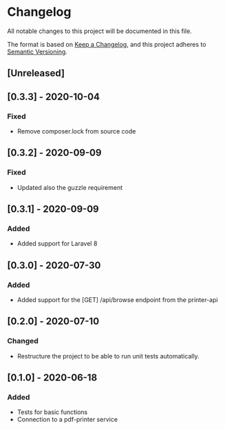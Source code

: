 # Changelog
All notable changes to this project will be documented in this file.

The format is based on [Keep a Changelog](https://keepachangelog.com/en/1.0.0/),
and this project adheres to [Semantic Versioning](https://semver.org/spec/v2.0.0.html).

## [Unreleased]

## [0.3.3] - 2020-10-04
### Fixed
- Remove composer.lock from source code

## [0.3.2] - 2020-09-09
### Fixed
- Updated also the guzzle requirement

## [0.3.1] - 2020-09-09
### Added
- Added support for Laravel 8

## [0.3.0] - 2020-07-30
### Added
- Added support for the [GET] /api/browse endpoint from the printer-api

## [0.2.0] - 2020-07-10
### Changed
- Restructure the project to be able to run unit tests automatically.

## [0.1.0] - 2020-06-18
### Added
- Tests for basic functions
- Connection to a pdf-printer service

